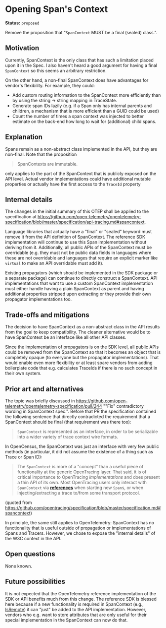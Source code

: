 # Opening Span's Context

**Status:** `proposed`

Remove the proposition that "`SpanContext` MUST be a final (sealed) class.".

## Motivation

Currently, SpanContext is the only class that has such a limitation placed upon it in the Spec.
I also haven't heard a good argument for having a final `SpanContext` so this seems an arbitrary restriction.

On the other hand, a non-final SpanContext does have advantages for vendor's flexibility. For example, they could:

* Add custom routing information to the SpanContext more efficiently than by using the string -> string mapping in TraceState.
* Generate span IDs lazily (e.g. if a Span only has internal parents and children, a mechanism that is more efficient than a GUID could be used)
* Count the number of times a span context was injected to better estimate on the back-end how long to wait for (additional) child spans.

## Explanation

Spans remain as a non-abstract class implemented in the API, but they are non-final. Note that the proposition

> SpanContexts are immutable.

only applies to the part of the SpanContext that is publicly exposed on the API level.
Actual vendor implementations could have additional mutable properties or
actually have the first access to the `TraceId` property 

## Internal details

The changes in the initial summary of this OTEP shall be applied to the specification at
https://github.com/open-telemetry/opentelemetry-specification/blob/master/specification/api-tracing.md#spancontext.

Language libraries that actually have a "final" or "sealed" keyword must remove it from the API definition of SpanContext.
The reference SDK implementation will continue to use this Span implementation without deriving from it.
Additionally, all public APIs of the SpanContext must be overridable
(e.g. they must not be public data fields in languages where these are not overridable and
languages that require an explicit marker like `virtual` to make an API overridable must add it).

Existing propagators (which should be implemented in the SDK package or a separate package) can continue to directly construct a SpanContext.
API implementations that want to use a custom SpanContext implementation must either
handle having a plain SpanContext as parent
and having additional properties stripped upon extracting
or they provide their own propagator implementations too.

## Trade-offs and mitigations

The decision to have SpanContext as a non-abstract class in the API results from the goal to keep compatibility.
The cleaner alternative would be to have SpanContext be an interface like all other API classes.

Since the implementation of propagators is on the SDK level, all public APIs could be removed from the SpanContext
so that it becomes an object that is completely opaque (to everyone but the propagator implementations). That would
enable even more flexibility or at least spare vendors from adding boilerplate code that e.g. calculates TraceIds
if there is no such concept in their own system.

## Prior art and alternatives

The topic was briefly discussed in
https://github.com/open-telemetry/opentelemetry-specification/pull/244
""Fix" contradictory wording in SpanContext spec.". Before that PR the specification contained the following sentence that directly contradicted the requirement that a SpanContext should be final (that requirement was there too):

> `SpanContext` is represented as an interface, in order to be serializable into a wider variety of trace context wire formats.

In OpenCensus, the SpanContext was just an interface with very few public methods
(in particular, it did not assume the existence of a thing such as Trace or Span ID):

> The `SpanContext` is more of a "concept" than a useful piece of functionality at the generic OpenTracing layer. That said, it is of critical importance to OpenTracing *implementations* and does present a thin API of its own. Most OpenTracing users only interact with `SpanContext` via [**references**](https://github.com/opentracing/specification/blob/master/specification.md#references-between-spans) when starting new `Span`s, or when injecting/extracting a trace to/from some transport protocol.

(quoted from https://github.com/opentracing/specification/blob/master/specification.md#spancontext)

In principle, the same still applies to OpenTelemetry:
SpanContext has no functionality that is useful outside of propagation or implementations of Spans and Tracers. However, we chose to expose the "internal details" of the W3C context in the API.

## Open questions

None known.

## Future possibilities

It is not expected that the OpenTelemetry reference implementation of the SDK or API benefits much from this change.
The reference SDK is blessed here
because if a new functionality is required in SpanContext (e.g., [IsRemote][])
it can "just" be added to the API implementation.
However, vendors who e.g. want to store attributes that are only useful for their special implementation in the SpanContext can now do that.

[IsRemote]: https://github.com/open-telemetry/opentelemetry-specification/pull/216
